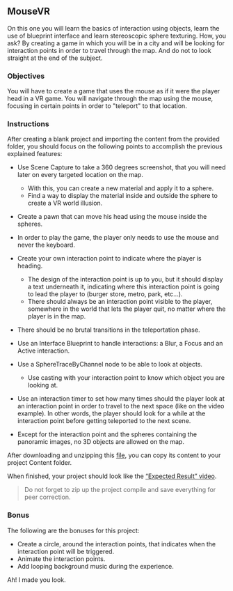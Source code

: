 ## MouseVR

On this one you will learn the basics of interaction using objects, learn the use of blueprint interface and learn stereoscopic sphere texturing. How, you ask? By creating a game in which you will be in a city and will be looking for interaction points in order to travel through the map. And do not to look straight at the end of the subject.

### Objectives

You will have to create a game that uses the mouse as if it were the player head in a VR game. You will navigate through the map using the mouse, focusing in certain points in order to "teleport" to that location.

### Instructions

After creating a blank project and importing the content from the provided folder, you should focus on the following points to accomplish the previous explained features:

- Use Scene Capture to take a 360 degrees screenshot, that you will need later on every targeted location on the map.
  - With this, you can create a new material and apply it to a sphere.
  - Find a way to display the material inside and outside the sphere to create a VR world illusion.

- Create a pawn that can move his head using the mouse inside the spheres.

- In order to play the game, the player only needs to use the mouse and never the keyboard.

- Create your own interaction point to indicate where the player is heading.
  - The design of the interaction point is up to you, but it should display a text underneath it, indicating where this interaction point is going to lead the player to (burger store, metro, park, etc...).
  - There should always be an interaction point visible to the player, somewhere in the world that lets the player quit, no matter where the player is in the map.

- There should be no brutal transitions in the teleportation phase.

- Use an Interface Blueprint to handle interactions: a Blur, a Focus and an Active interaction.

- Use a SphereTraceByChannel node to be able to look at objects.
  - Use casting with your interaction point to know which object you are looking at.

- Use an interaction timer to set how many times should the player look at an interaction point in order to travel to the next space (like on the video example). In other words, the player should look for a while at the interaction point before getting teleported to the next scene.

- Except for the interaction point and the spheres containing the panoramic images, no 3D objects are allowed on the map.

After downloading and unzipping this [file](https://assets.01-edu.org/MouseVR.zip), you can copy its content to your project Content folder.

When finished, your project should look like the [“Expected Result” video](https://youtu.be/Tor1Q10NG_Q).

> Do not forget to zip up the project compile and save everything for peer correction.

### Bonus

The following are the bonuses for this project:

- Create a circle, around the interaction points, that indicates when the interaction point will be triggered.
- Animate the interaction points.
- Add looping background music during the experience.

Ah! I made you look.
